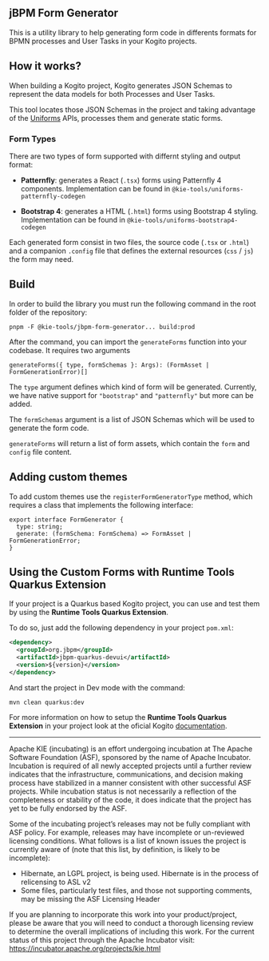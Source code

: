 <!--
   Licensed to the Apache Software Foundation (ASF) under one
   or more contributor license agreements.  See the NOTICE file
   distributed with this work for additional information
   regarding copyright ownership.  The ASF licenses this file
   to you under the Apache License, Version 2.0 (the
   "License"); you may not use this file except in compliance
   with the License.  You may obtain a copy of the License at
     http://www.apache.org/licenses/LICENSE-2.0
   Unless required by applicable law or agreed to in writing,
   software distributed under the License is distributed on an
   "AS IS" BASIS, WITHOUT WARRANTIES OR CONDITIONS OF ANY
   KIND, either express or implied.  See the License for the
   specific language governing permissions and limitations
   under the License.
-->

## jBPM Form Generator

This is a utility library to help generating form code in differents formats for BPMN processes and User Tasks in your Kogito projects.

## How it works?

When building a Kogito project, Kogito generates JSON Schemas to represent the data models for both Processes and User Tasks.

This tool locates those JSON Schemas in the project and taking advantage of the [Uniforms](https://uniforms.tools) APIs, processes them and generate static forms.

### Form Types

There are two types of form supported with differnt styling and output format:

- **Patternfly**: generates a React (`.tsx`) forms using Patternfly 4 components. Implementation can be found in `@kie-tools/uniforms-patternfly-codegen`

- **Bootstrap 4**: generates a HTML (`.html`) forms using Bootstrap 4 styling. Implementation can be found in `@kie-tools/uniforms-bootstrap4-codegen`

Each generated form consist in two files, the source code (`.tsx` or `.html`) and a companion `.config` file that defines the external resources (`css` / `js`) the form may need.

## Build

In order to build the library you must run the following command in the root folder of the repository:

```shell script
pnpm -F @kie-tools/jbpm-form-generator... build:prod
```

After the command, you can import the `generateForms` function into your codebase. It requires two arguments

```tsx
generateForms({ type, formSchemas }: Args): (FormAsset | FormGenerationError)[]
```

The `type` argument defines which kind of form will be generated. Currently, we have native support for `"bootstrap"` and `"patternfly"` but more can be added.

The `formSchemas` argument is a list of JSON Schemas which will be used to generate the form code.

`generateForms` will return a list of form assets, which contain the `form` and `config` file content.

## Adding custom themes

To add custom themes use the `registerFormGeneratorType` method, which requires a class that implements the following interface:

```tsx
export interface FormGenerator {
  type: string;
  generate: (formSchema: FormSchema) => FormAsset | FormGenerationError;
}
```

## Using the Custom Forms with Runtime Tools Quarkus Extension

If your project is a Quarkus based Kogito project, you can use and test them by using the **Runtime Tools Quarkus Extension**.

To do so, just add the following dependency in your project `pom.xml`:

```xml
<dependency>
  <groupId>org.jbpm</groupId>
  <artifactId>jbpm-quarkus-devui</artifactId>
  <version>${version}</version>
</dependency>
```

And start the project in Dev mode with the command:

```shell script
mvn clean quarkus:dev
```

For more information on how to setup the **Runtime Tools Quarkus Extension** in your project look at the oficial Kogito [documentation](https://docs.kogito.kie.org/latest/html_single/#con-runtime-tools-dev-ui_kogito-developing-process-services).

---

Apache KIE (incubating) is an effort undergoing incubation at The Apache Software
Foundation (ASF), sponsored by the name of Apache Incubator. Incubation is
required of all newly accepted projects until a further review indicates that
the infrastructure, communications, and decision making process have stabilized
in a manner consistent with other successful ASF projects. While incubation
status is not necessarily a reflection of the completeness or stability of the
code, it does indicate that the project has yet to be fully endorsed by the ASF.

Some of the incubating project’s releases may not be fully compliant with ASF
policy. For example, releases may have incomplete or un-reviewed licensing
conditions. What follows is a list of known issues the project is currently
aware of (note that this list, by definition, is likely to be incomplete):

- Hibernate, an LGPL project, is being used. Hibernate is in the process of
  relicensing to ASL v2
- Some files, particularly test files, and those not supporting comments, may
  be missing the ASF Licensing Header

If you are planning to incorporate this work into your product/project, please
be aware that you will need to conduct a thorough licensing review to determine
the overall implications of including this work. For the current status of this
project through the Apache Incubator visit:
https://incubator.apache.org/projects/kie.html
